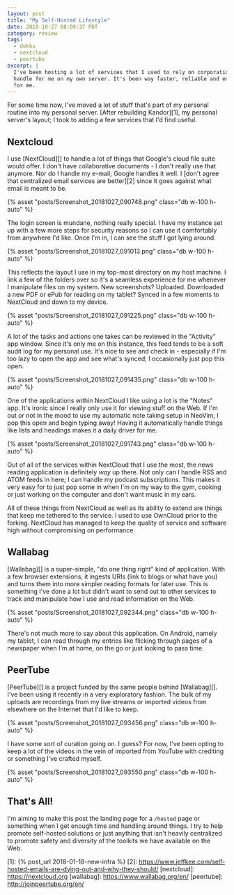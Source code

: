 ```yaml
---
layout: post
title: "My Self-Hosted Lifestyle"
date: 2018-10-27 08:09:37 PDT
category: review
tags:
  - dokku
  - nextcloud
  - peertube
excerpt: |
  I've been hosting a lot of services that I used to rely on corporations to
  handle for me on my own server. It's been way faster, reliable and enjoyable
  for me.
---
```


For some time now, I've moved a lot of stuff that's part of my personal routine
into my personal server. [After rebuilding Kandor][1], my personal server's
layout; I took to adding a few services that I'd find useful.

## Nextcloud

I use [NextCloud][] to handle a lot of things that Google's cloud file suite
would offer. I don't have collaborative documents - I don't really use that
anymore. Nor do I handle my e-mail; Google handles it well. I [don't agree that
centralized email services are better][2] since it goes against what email is
meant to be.

{% asset "posts/Screenshot_20181027_090748.png" class="db w-100 h-auto" %}

The login screen is mundane, nothing really special. I have my instance set up
with a few more steps for security reasons so I can use it comfortably from
anywhere I'd like. Once I'm in, I can see the stuff I got lying around.

{% asset "posts/Screenshot_20181027_091013.png" class="db w-100 h-auto" %}

This reflects the layout I use in my top-most directory on my host machine.
I link a few of the folders over so it's a seamless experience for me whenever
I manipulate files on my system. New screenshots? Uploaded. Downloaded a new PDF
or ePub for reading on my tablet? Synced in a few moments to NextCloud and
down to my device.

{% asset "posts/Screenshot_20181027_091225.png" class="db w-100 h-auto" %}

A lot of the tasks and actions one takes can be reviewed in the "Activity" app
window. Since it's only me on this instance, this feed tends to be a soft audit
log for my personal use. It's nice to see and check in - especially if I'm too
lazy to open the app and see what's synced; I occasionally just pop this open.

{% asset "posts/Screenshot_20181027_091435.png" class="db w-100 h-auto" %}

One of the applications within NextCloud I like using a lot is the "Notes" app.
It's ironic since I really only use it for viewing stuff on the Web. If I'm out
or not in the mood to use my automatic note taking setup in NeoVim, I pop this
open and begin typing away! Having it automatically handle things like lists and
headings makes it a daily driver for me.

{% asset "posts/Screenshot_20181027_091743.png" class="db w-100 h-auto" %}

Out of all of the services within NextCloud that I use the most, the news
reading application is definitely _way_ up there. Not only can I handle
RSS and ATOM feeds in here; I can handle my podcast subscriptions. This
makes it very easy for to just pop some in when I'm on my way to the gym,
cooking or just working on the computer and don't want music in my ears.

All of these things from NextCloud as well as its ability to extend are
things that keep me tethered to the service. I used to use OwnCloud prior
to the forking. NextCloud has managed to keep the quality of service and
software high without compromising on performance.

## Wallabag

[Wallabag][] is a super-simple, "do one thing right" kind of application.
With a few browser extensions, it ingests URIs (link to blogs or what have
you) and turns them into more simpler reading formats for later use. This
is something I've done a lot but didn't want to send out to other services
to track and manipulate how I use and read information on the Web.

{% asset "posts/Screenshot_20181027_092344.png" class="db w-100 h-auto" %}

There's not much more to say about this application. On Android, namely my
tablet, I can read through my entries like flicking through pages of
a newspaper when I'm at home, on the go or just looking to pass time.

## PeerTube

[PeerTube][] is a project funded by the same people behind [Wallabag][].
I've been using it recently in a very exploratory fashion. The bulk of my
uploads are recordings from my live streams or imported videos from
elsewhere on the Internet that I'd like to keep.

{% asset "posts/Screenshot_20181027_093456.png" class="db w-100 h-auto" %}

I have some _sort_ of curation going on. I guess? For now, I've been
opting to keep a lot of the videos in the vein of imported from YouTube
with crediting or something I've crafted myself.

{% asset "posts/Screenshot_20181027_093550.png" class="db w-100 h-auto" %}

## That's All!
I'm aiming to make this post the landing page for a `/hosted` page or
something when I get enough time and handling around things. I try to help
promote self-hosted solutions or just anything that isn't heavily
centralized to promote safety and diversity of the toolkits we have
available on the Web.

[1]: {% post_url 2018-01-18-new-infra %}
[2]: https://www.jeffkee.com/self-hosted-emails-are-dying-out-and-why-they-should/
[nextcloud]: https://nextcloud.org
[wallabag]: https://www.wallabag.org/en/
[peertube]: http://joinpeertube.org/en/
